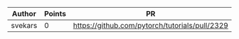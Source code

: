 | Author | Points | PR |
|--- | --- | ---|
| svekars | 0 | https://github.com/pytorch/tutorials/pull/2329 | 
